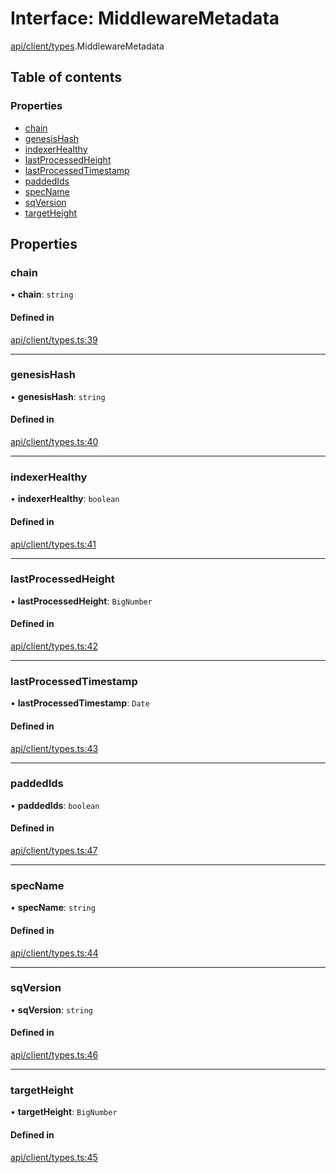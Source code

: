 # Interface: MiddlewareMetadata

[api/client/types](../wiki/api.client.types).MiddlewareMetadata

## Table of contents

### Properties

- [chain](../wiki/api.client.types.MiddlewareMetadata#chain)
- [genesisHash](../wiki/api.client.types.MiddlewareMetadata#genesishash)
- [indexerHealthy](../wiki/api.client.types.MiddlewareMetadata#indexerhealthy)
- [lastProcessedHeight](../wiki/api.client.types.MiddlewareMetadata#lastprocessedheight)
- [lastProcessedTimestamp](../wiki/api.client.types.MiddlewareMetadata#lastprocessedtimestamp)
- [paddedIds](../wiki/api.client.types.MiddlewareMetadata#paddedids)
- [specName](../wiki/api.client.types.MiddlewareMetadata#specname)
- [sqVersion](../wiki/api.client.types.MiddlewareMetadata#sqversion)
- [targetHeight](../wiki/api.client.types.MiddlewareMetadata#targetheight)

## Properties

### chain

• **chain**: `string`

#### Defined in

[api/client/types.ts:39](https://github.com/PolymeshAssociation/polymesh-sdk/blob/f8a937f04/src/api/client/types.ts#L39)

___

### genesisHash

• **genesisHash**: `string`

#### Defined in

[api/client/types.ts:40](https://github.com/PolymeshAssociation/polymesh-sdk/blob/f8a937f04/src/api/client/types.ts#L40)

___

### indexerHealthy

• **indexerHealthy**: `boolean`

#### Defined in

[api/client/types.ts:41](https://github.com/PolymeshAssociation/polymesh-sdk/blob/f8a937f04/src/api/client/types.ts#L41)

___

### lastProcessedHeight

• **lastProcessedHeight**: `BigNumber`

#### Defined in

[api/client/types.ts:42](https://github.com/PolymeshAssociation/polymesh-sdk/blob/f8a937f04/src/api/client/types.ts#L42)

___

### lastProcessedTimestamp

• **lastProcessedTimestamp**: `Date`

#### Defined in

[api/client/types.ts:43](https://github.com/PolymeshAssociation/polymesh-sdk/blob/f8a937f04/src/api/client/types.ts#L43)

___

### paddedIds

• **paddedIds**: `boolean`

#### Defined in

[api/client/types.ts:47](https://github.com/PolymeshAssociation/polymesh-sdk/blob/f8a937f04/src/api/client/types.ts#L47)

___

### specName

• **specName**: `string`

#### Defined in

[api/client/types.ts:44](https://github.com/PolymeshAssociation/polymesh-sdk/blob/f8a937f04/src/api/client/types.ts#L44)

___

### sqVersion

• **sqVersion**: `string`

#### Defined in

[api/client/types.ts:46](https://github.com/PolymeshAssociation/polymesh-sdk/blob/f8a937f04/src/api/client/types.ts#L46)

___

### targetHeight

• **targetHeight**: `BigNumber`

#### Defined in

[api/client/types.ts:45](https://github.com/PolymeshAssociation/polymesh-sdk/blob/f8a937f04/src/api/client/types.ts#L45)
